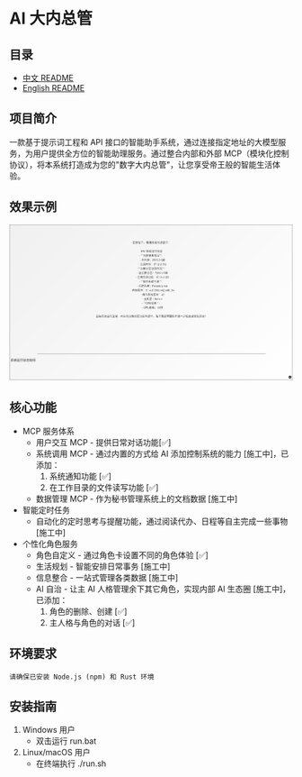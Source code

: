 # AI 大内总管
## 目录
- [中文 README](README.md)
- [English README](README-EN.md)

## 项目简介
一款基于提示词工程和 API 接口的智能助手系统，通过连接指定地址的大模型服务，为用户提供全方位的智能助理服务。通过整合内部和外部 MCP（模块化控制协议），将本系统打造成为您的"数字大内总管"，让您享受帝王般的智能生活体验。

## 效果示例
![示例](./doc/image/example.png)

## 核心功能

- MCP 服务体系
    - 用户交互 MCP - 提供日常对话功能[✅]
    - 系统调用 MCP - 通过内置的方式给 AI 添加控制系统的能力 [施工中]，已添加：
      1. 系统通知功能 [✅]
      2. 在工作目录的文件读写功能 [✅]
    - 数据管理 MCP - 作为秘书管理系统上的文档数据 [施工中]
- 智能定时任务
    - 自动化的定时思考与提醒功能，通过阅读代办、日程等自主完成一些事物 [施工中]
- 个性化角色服务
    - 角色自定义 - 通过角色卡设置不同的角色体验 [✅]
    - 生活规划 - 智能安排日常事务 [施工中]
    - 信息整合 - 一站式管理各类数据 [施工中]
    - AI 自治 - 让主 AI 人格管理余下其它角色，实现内部 AI 生态圈 [施工中]，已添加：
      1. 角色的删除、创建 [✅]
      2. 主人格与角色的对话 [✅]

## 环境要求
    请确保已安装 Node.js (npm) 和 Rust 环境

## 安装指南
1. Windows 用户
    - 双击运行 run.bat
2. Linux/macOS 用户
    - 在终端执行 ./run.sh

